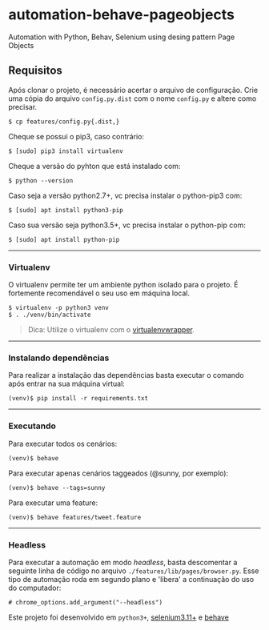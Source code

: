 # automation-behave-pageobjects
Automation with Python, Behav, Selenium using desing pattern Page Objects

## Requisitos

Após clonar o projeto, é necessário acertar o arquivo de configuração. Crie uma cópia do arquivo ```config.py.dist``` com o nome ```config.py``` e altere como precisar.

    $ cp features/config.py{.dist,}

Cheque se possui o pip3, caso contrário:

    $ [sudo] pip3 install virtualenv

Cheque a versão do pyhton que está instalado com:
	
	$ python --version

Caso seja a versão python2.7+, vc precisa instalar o python-pip3 com:
	
	$ [sudo] apt install python3-pip

Caso sua versão seja python3.5+, vc precisa instalar o python-pip com:

	$ [sudo] apt install python-pip
---

### Virtualenv

O virtualenv permite ter um ambiente python isolado para o projeto. É fortemente recomendável o seu uso em máquina local. 

    $ virtualenv -p python3 venv
    $ . ./venv/bin/activate

> Dica: Utilize o virtualenv com o [virtualenvwrapper](https://virtualenvwrapper.readthedocs.io/en/latest/).

---

### Instalando dependências
Para realizar a instalação das dependências basta executar o comando após entrar na sua máquina virtual:

    (venv)$ pip install -r requirements.txt
---

### Executando
Para executar todos os cenários:

    (venv)$ behave

Para executar apenas cenários taggeados (@sunny, por exemplo):

    (venv)$ behave --tags=sunny

Para executar uma feature:

    (venv)$ behave features/tweet.feature
---

### Headless

Para executar a automação em modo *headless*, basta descomentar a seguinte linha de código no arquivo `./features/lib/pages/browser.py`. Esse tipo de automação roda em segundo plano e 'libera' a continuação do uso do computador:

    # chrome_options.add_argument("--headless")

Este projeto foi desenvolvido em `python3+`, [selenium3.11+](http://selenium-python.readthedocs.io/) e [behave](https://behave.readthedocs.io/en/latest/)